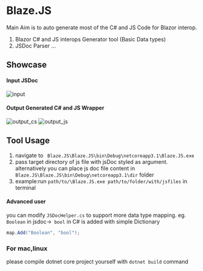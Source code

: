 # Blaze.JS
Main Aim is to auto generate most of the C# and JS Code for Blazor interop.
 1. Blazor C# and JS interops Generator tool (Basic Data types)
 2. JSDoc Parser ...
 
 ## Showcase
 
 #### Input JSDoc
 ![input](https://user-images.githubusercontent.com/45932883/74593028-48a99a80-504d-11ea-93e5-d8ae7751077b.PNG)

 #### Output Generated C# and JS Wrapper
 ![output_cs](https://user-images.githubusercontent.com/45932883/74593040-7d1d5680-504d-11ea-9b53-f17fc93c7d65.PNG)
 ![output_js](https://user-images.githubusercontent.com/45932883/74593077-bc4ba780-504d-11ea-9a20-934368559655.PNG)


 
 ## Tool Usage
 1. navigate to ``` Blaze.JS\Blaze.JS\bin\Debug\netcoreapp3.1\Blaze.JS.exe```
 2. pass target directory of js file with jsDoc styled as argument.
 alternatively you can place js doc file content in ```Blaze.JS\Blaze.JS\bin\Debug\netcoreapp3.1\dir``` folder
 3. example:run ``` path/to/\Blaze.JS.exe path/to/folder/with/jsfiles ``` in terminal
 
 #### Advanced user
 
 you can modify ```JSDocHelper.cs``` to support more data type mapping.
 eg. ``` Boolean``` in jsdoc->``` bool``` in C# is added with simple Dictionary 
 ```c# 
 map.Add("Boolean", "bool");
```
 
 ### For mac,linux
 please compile dotnet core project yourself with ```dotnet build``` command 
 
